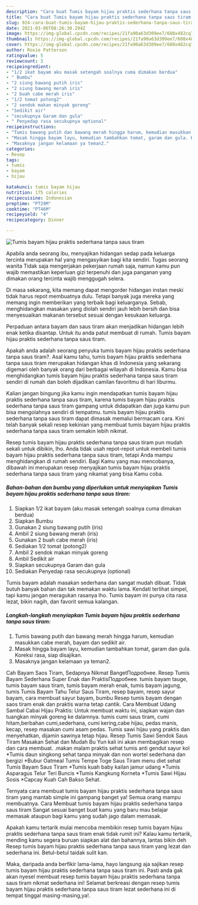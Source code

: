 ```yaml
---
description: "Cara buat Tumis bayam hijau praktis sederhana tanpa saus tiram yang enak Untuk Jualan"
title: "Cara buat Tumis bayam hijau praktis sederhana tanpa saus tiram yang enak Untuk Jualan"
slug: 924-cara-buat-tumis-bayam-hijau-praktis-sederhana-tanpa-saus-tiram-yang-enak-untuk-jualan
date: 2021-03-06T08:26:30.294Z
image: https://img-global.cpcdn.com/recipes/21fa90a63d309ee7/680x482cq70/tumis-bayam-hijau-praktis-sederhana-tanpa-saus-tiram-foto-resep-utama.jpg
thumbnail: https://img-global.cpcdn.com/recipes/21fa90a63d309ee7/680x482cq70/tumis-bayam-hijau-praktis-sederhana-tanpa-saus-tiram-foto-resep-utama.jpg
cover: https://img-global.cpcdn.com/recipes/21fa90a63d309ee7/680x482cq70/tumis-bayam-hijau-praktis-sederhana-tanpa-saus-tiram-foto-resep-utama.jpg
author: Roxie Patterson
ratingvalue: 5
reviewcount: 3
recipeingredient:
- "1/2 ikat bayam aku masak setengah soalnya cuma dimakan berdua"
- " Bumbu"
- "2 siung bawang putih iris"
- "2 siung bawang merah iris"
- "2 buah cabe merah iris"
- "1/2 tomat potong2"
- "2 sendok makan minyak goreng"
- "Sedikit air"
- "secukupnya Garam dan gula"
- " Penyedap rasa secukupnya optional"
recipeinstructions:
- "Tumis bawang putih dan bawang merah hingga harum, kemudian masukkan cabe merah, bayam dan sedikit air."
- "Masak hingga bayam layu, kemudian tambahkan tomat, garam dan gula. Koreksi rasa, siap disajikan."
- "Masaknya jangan kelamaan ya teman2."
categories:
- Resep
tags:
- tumis
- bayam
- hijau

katakunci: tumis bayam hijau 
nutrition: 175 calories
recipecuisine: Indonesian
preptime: "PT29M"
cooktime: "PT46M"
recipeyield: "4"
recipecategory: Dinner

---
```



![Tumis bayam hijau praktis sederhana tanpa saus tiram](https://img-global.cpcdn.com/recipes/21fa90a63d309ee7/680x482cq70/tumis-bayam-hijau-praktis-sederhana-tanpa-saus-tiram-foto-resep-utama.jpg)

Apabila anda seorang ibu, menyajikan hidangan sedap pada keluarga tercinta merupakan hal yang mengasyikan bagi kita sendiri. Tugas seorang  wanita Tidak saja mengerjakan pekerjaan rumah saja, namun kamu pun wajib memastikan keperluan gizi terpenuhi dan juga panganan yang dimakan orang tercinta wajib menggugah selera.

Di masa  sekarang, kita memang dapat mengorder hidangan instan meski tidak harus repot membuatnya dulu. Tetapi banyak juga mereka yang memang ingin memberikan yang terbaik bagi keluarganya. Sebab, menghidangkan masakan yang diolah sendiri jauh lebih bersih dan bisa menyesuaikan makanan tersebut sesuai dengan kesukaan keluarga. 

Perpaduan antara bayam dan saus tiram akan menjadikan hidangan lebih enak ketika disantap. Untuk itu anda patut membuat di rumah. Tumis bayam hijau praktis sederhana tanpa saus tiram.

Apakah anda adalah seorang penyuka tumis bayam hijau praktis sederhana tanpa saus tiram?. Asal kamu tahu, tumis bayam hijau praktis sederhana tanpa saus tiram merupakan hidangan khas di Indonesia yang sekarang digemari oleh banyak orang dari berbagai wilayah di Indonesia. Kamu bisa menghidangkan tumis bayam hijau praktis sederhana tanpa saus tiram sendiri di rumah dan boleh dijadikan camilan favoritmu di hari liburmu.

Kalian jangan bingung jika kamu ingin mendapatkan tumis bayam hijau praktis sederhana tanpa saus tiram, karena tumis bayam hijau praktis sederhana tanpa saus tiram gampang untuk didapatkan dan juga kamu pun bisa mengolahnya sendiri di tempatmu. tumis bayam hijau praktis sederhana tanpa saus tiram dapat dimasak memalui bermacam cara. Kini telah banyak sekali resep kekinian yang membuat tumis bayam hijau praktis sederhana tanpa saus tiram semakin lebih nikmat.

Resep tumis bayam hijau praktis sederhana tanpa saus tiram pun mudah sekali untuk dibikin, lho. Anda tidak usah repot-repot untuk membeli tumis bayam hijau praktis sederhana tanpa saus tiram, tetapi Anda mampu menghidangkan di rumah sendiri. Bagi Kamu yang mau mencobanya, dibawah ini merupakan resep menyajikan tumis bayam hijau praktis sederhana tanpa saus tiram yang nikamat yang bisa Kamu coba.

<!--inarticleads1-->

##### Bahan-bahan dan bumbu yang diperlukan untuk menyiapkan Tumis bayam hijau praktis sederhana tanpa saus tiram:

1. Siapkan 1/2 ikat bayam (aku masak setengah soalnya cuma dimakan berdua)
1. Siapkan  Bumbu
1. Gunakan 2 siung bawang putih (iris)
1. Ambil 2 siung bawang merah (iris)
1. Gunakan 2 buah cabe merah (iris)
1. Sediakan 1/2 tomat (potong2)
1. Ambil 2 sendok makan minyak goreng
1. Ambil Sedikit air
1. Siapkan secukupnya Garam dan gula
1. Sediakan  Penyedap rasa secukupnya (optional)


Tumis bayam adalah masakan sederhana dan sangat mudah dibuat. Tidak butuh banyak bahan dan tak memakan waktu lama. Kendati terlihat simpel, tapi kamu jangan meragukan rasanya lho. Tumis bayam ini punya cita rasa lezat, bikin nagih, dan favorit semua kalangan. 

<!--inarticleads2-->

##### Langkah-langkah menyiapkan Tumis bayam hijau praktis sederhana tanpa saus tiram:

1. Tumis bawang putih dan bawang merah hingga harum, kemudian masukkan cabe merah, bayam dan sedikit air.
1. Masak hingga bayam layu, kemudian tambahkan tomat, garam dan gula. Koreksi rasa, siap disajikan.
1. Masaknya jangan kelamaan ya teman2.


Cah Bayam Saos Tiram, Sedapnya Nikmat BangetПодробнее. Resep Tumis Bayam Sederhana Super Enak dan PraktisПодробнее. tumis bayam tauge, tumis bayam saus tiram, tumis bayam merah enak, tumis bayam jagung, tumis Tumis Bayam Tahu Telur Saus Tiram, resep bayam, resep sayur bayam, cara membuat sayur bayam, bumbu Resep tumis bayam dengan saos tiram enak dan praktis warna tetap cantik. Cara Membuat Udang Sambal Cabai Hijau Praktis: Untuk membuat waktu ini, siapkan wajan dan tuangkan minyak goreng ke dalamnya. tumis cumi saus tiram, cumi hitam,berbahan cumi,sederhana, cumi kering,cabe hijau, pedas manis, kecap, resep masakan cumi asam pedas. Tumis sawi hijau yang praktis dan menyehatkan, dijamin sawinya tetap hijau. Resep Tumis Sawi Sendok Saus Tiram Masakan Sehat dan Mudah Bu Yun kali ini akan membagikan resep dan cara membuat. .makan malam praktis sehat tumis anti gendut sayur kol *Tumis daun singkong sehat tanpa minyak dan non wortel sederhana dan bergizi *Bubur Oatmeal Tumis Tempe Toge Saus Tiram menu diet sehat Tumis Bayam Saus Tiram *Tumis kuah baby kailan jamur udang *Tumis Asparagus Telur Teri Buncis *Tumis Kangkung Korneta *Tumis Sawi Hijau Sosis *Capcay Kuah Cah Bakso Sehat. 

Ternyata cara membuat tumis bayam hijau praktis sederhana tanpa saus tiram yang mantab simple ini gampang banget ya! Semua orang mampu membuatnya. Cara Membuat tumis bayam hijau praktis sederhana tanpa saus tiram Sangat sesuai banget buat kamu yang baru mau belajar memasak ataupun bagi kamu yang sudah jago dalam memasak.

Apakah kamu tertarik mulai mencoba membikin resep tumis bayam hijau praktis sederhana tanpa saus tiram enak tidak rumit ini? Kalau kamu tertarik, mending kamu segera buruan siapkan alat dan bahannya, lantas bikin deh Resep tumis bayam hijau praktis sederhana tanpa saus tiram yang lezat dan sederhana ini. Betul-betul taidak sulit kan. 

Maka, daripada anda berfikir lama-lama, hayo langsung aja sajikan resep tumis bayam hijau praktis sederhana tanpa saus tiram ini. Pasti anda gak akan nyesel membuat resep tumis bayam hijau praktis sederhana tanpa saus tiram nikmat sederhana ini! Selamat berkreasi dengan resep tumis bayam hijau praktis sederhana tanpa saus tiram lezat sederhana ini di tempat tinggal masing-masing,ya!.

